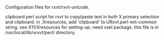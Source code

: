 Configuration files for rxvt/rxvt-unicode.

clipboard 
  perl script for rxvt to copy/paste text in both X primary selection and clipboard.
  in .Xresources, add 'clipboard' to URxvt.perl-ext-common string. see X11/Xresources for setting-up.
  need xsel package.
  this file is in /usr/local/lib/urxvt/perl/ directory.
